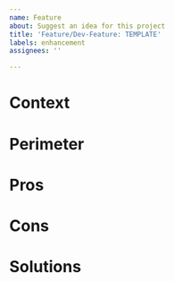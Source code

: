 ```yaml
---
name: Feature
about: Suggest an idea for this project
title: 'Feature/Dev-Feature: TEMPLATE'
labels: enhancement
assignees: ''

---
```


# Context
<!-- Provide background information about the feature request. Why is this feature needed? -->

# Perimeter
<!-- Define the scope of the feature. What is included and what is excluded? -->

# Pros
<!-- List the benefits or advantages of implementing this feature. -->

# Cons
<!-- List the potential drawbacks or challenges of implementing this feature. -->

# Solutions
<!-- Suggest possible solutions or approaches to implement this feature. -->
